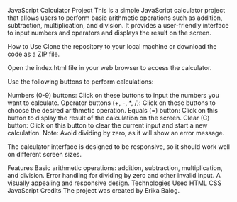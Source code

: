 JavaScript Calculator Project
This is a simple JavaScript calculator project that allows users to perform basic arithmetic operations such as addition, subtraction, multiplication, and division. It provides a user-friendly interface to input numbers and operators and displays the result on the screen.

How to Use
Clone the repository to your local machine or download the code as a ZIP file.

Open the index.html file in your web browser to access the calculator.

Use the following buttons to perform calculations:

Numbers (0-9) buttons: Click on these buttons to input the numbers you want to calculate.
Operator buttons (+, -, *, /): Click on these buttons to choose the desired arithmetic operation.
Equals (=) button: Click on this button to display the result of the calculation on the screen.
Clear (C) button: Click on this button to clear the current input and start a new calculation.
Note: Avoid dividing by zero, as it will show an error message.

The calculator interface is designed to be responsive, so it should work well on different screen sizes.

Features
Basic arithmetic operations: addition, subtraction, multiplication, and division.
Error handling for dividing by zero and other invalid input.
A visually appealing and responsive design.
Technologies Used
HTML
CSS
JavaScript
Credits
The project was created by Erika Balog.